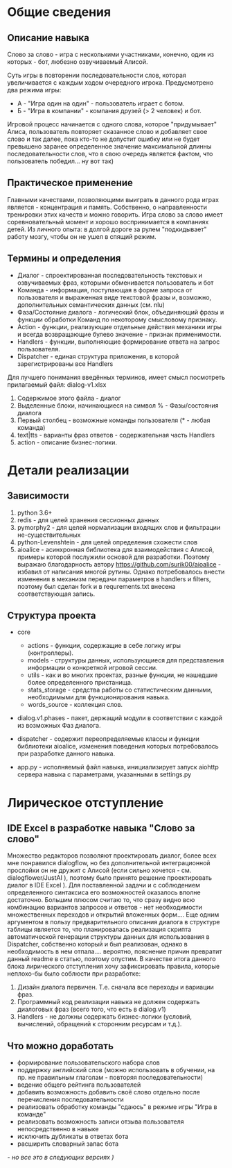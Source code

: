 
# Общие сведения
## Описание навыка
Слово за слово - игра с несколькими участниками, конечно, один из которых - бот, любезно озвучиваемый Алисой.

Суть игры в повторении последовательности слов, которая увеличивается с каждым ходом очередного игрока.
Предусмотрено два режима игры:
- А - "Игра один на один" - пользователь играет с ботом.
- Б - "Игра в компании" - компания друзей (> 2 человек) и бот.  

Игровой процесс начинается с одного слова, которое "придумывает" Алиса, пользователь повторяет сказанное слово и
добавляет свое слово и так далее, пока кто-то не допустит ошибку или не будет превышено заранее определенное значение 
максимальной длинны последовательности слов, что в свою очередь является фактом, что пользователь победил... ну вот так)

## Практическое применение
Главными качествами, позволяющими выиграть в данного рода играх является - концентрация и память.
Собственно, о направленности тренировки этих качеств и можно говорить. Игра слово за слово имеет соревновательный момент
и хорошо воспринимается в компаниях детей. 
Из личного опыта: в долгой дороге за рулем "подкидывает" работу мозгу, чтобы он не ушел в спящий режим.

## Термины и определения 
* Диалог - спроектированная последовательность текстовых и озвучиваемых фраз, которыми обменивается пользователь и бот
* Команда - информация, поступающая в форме запроса от пользователя и выраженная виде текстовой фразы и, возможно, 
дополнительных семантических данных (см. nlu)   
* Фаза/Состояние диалога - логический блок, объединяющий фразы и функции обработки Команд по некоторому смысловому признаку.   
* Action - функции, реализующие отдельные действия механики игры и всегда возвращающие булево значение - признак применимости. 
* Handlers - функции, выполняющие формирование ответа на запрос пользователя.  
* Dispatcher - единая структура приложения, в которой зарегистрированы все Handlers 

Для лучшего понимания введённых терминов, имеет смысл посмотреть прилагаемый файл: dialog-v1.xlsx
1. Содержимое этого файла - диалог
2. Выделенные блоки, начинающиеся на символ % - Фазы/состояния диалога
3. Первый столбец - возможные команды пользователя (* - любая команда)
4. text|tts - варианты фраз ответов - содержательная часть Handlers
5. action - описание бизнес-логики. 
 

# Детали реализации

## Зависимости
1. python 3.6+
2. redis - для целей хранения сессионных данных
3. pymorphy2 - для целей нормализации входящих слов и фильтрации не-существительных
4. python-Levenshtein - для целей определения схожести слов
5. aioalice - асинхронная библиотека для взаимодействия с Алисой, примеры которой послужили основой для разработки.
Поэтому выражаю благодарность автору https://github.com/surik00/aioalice - избавил от написания многой рутины.
Однако потребовалось внести изменения в механизм передачи параметров в handlers и filters, поэтому был сделан fork и
в requrements.txt внесена соответствующая запись.

## Структура проекта
* core
    * actions - функции, содержащие в себе логику игры (контроллеры).
    * models - структуры данных, использующиеся для представления информации о конкретной игровой сессии.
    * utils - как и во многих проектах, разные функции, не нашедшие более определенного пристанища.
    * stats_storage - средства работы со статистическим данными, необходимыми для функционирования навыка.
    * words_source - коллекция слов.
      
* dialog.v1.phases - пакет, держащий модули в соответствии с каждой из возможных Фаз диалога.

* dispatcher - содержит переопределяемые классы и функции библиотеки aioalice, изменения поведения которых потребовалось
при разработке данного навыка. 

* app.py - исполняемый файл навыка, инициализирует запуск aiohttp сервера навыка с параметрами, указанными в settings.py
  
# Лирическое отступление
## IDE Excel в разработке навыка "Слово за слово"
Множество редакторов позволяют проектировать диалог, более всех мне понравился dialogflow, но без дополнительной 
интеграционной прослойки он не дружит с Алисой (если сильно хочется - см. dialogflower/JustAI ), поэтому было принято решение проектировать диалог в IDE Excel ). 
Для поставленной задачи и с соблюдением определенного синтаксиса
его возможностей оказалось вполне достаточно. Большим плюсом считаю то, что сразу видно всю комбинацию вариантов запросов
и ответов - нет необходимости множественных переходов и открытий вложенных форм....
Еще одним аргументом в пользу предварительного описания диалога в структуре таблицы является то, 
что планировалась реализация скрипта автоматической генерации структуры данных для использования в Dispatcher, 
собственно который и был реализован, однако в необходимость в нем отпала.... вероятно, пояснение причин превратит данный
readme в статью, поэтому опустим. В качестве итога данного блока лирического отступления хочу зафиксировать правила,
 которые неплохо-бы было соблюсти при разработке:
1. Дизайн диалога первичен. Т.е. сначала все переходы и вариации фраз.
2. Программный код реализации навыка не должен содержать диалоговых фраз (всего того, что есть в dialog.v1)  
3. Handlers - не должны содержать бизнес-логики (условий, вычислений, обращений к сторонним ресурсам и т.д.). 
 
## Что можно доработать 
* формирование пользовательского набора слов
* поддержку английский слов (можно использовать в обучении, на пр. не правильным глаголам - повторяя последовательности)
* ведение общего рейтинга пользователей
* добавить возможность добавить своё слово отдельно после перечисления последовательности
* реализовать обработку команды "сдаюсь" в режиме игры "Игра в команде"
* реализовать возможность записи отзыва пользователя непосредственно в навыке
* исключить дубликаты в ответах бота
* расширить словарный запас бота

*- но все это в следующих версиях )*